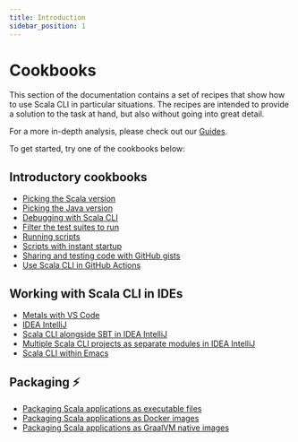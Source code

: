 ```yaml
---
title: Introduction
sidebar_position: 1
---
```


# Cookbooks

This section of the documentation contains a set of recipes that show how to use Scala CLI in particular situations.
The recipes are intended to provide a solution to the task at hand, but also without going into great detail.

For a more in-depth analysis, please check out our [Guides](/docs/guides/intro.md).

To get started, try one of the cookbooks below:

## Introductory cookbooks

- [Picking the Scala version](./scala-versions.md)
- [Picking the Java version](./scala-jvm)
- [Debugging with Scala CLI](./debugging.md)
- [Filter the test suites to run](./test-only.md)
- [Running scripts](./scala-scripts.md)
- [Scripts with instant startup](./instant-startup-scala-scripts.md)
- [Sharing and testing code with GitHub gists](./gists.md)
- [Use Scala CLI in GitHub Actions](./gh-action.md)

## Working with Scala CLI in IDEs

- [Metals with VS Code](./vscode.md)
- [IDEA IntelliJ](./intellij.md)
- [Scala CLI alongside SBT in IDEA IntelliJ](./intellij-sbt-with-bsp.md)
- [Multiple Scala CLI projects as separate modules in IDEA IntelliJ](./intellij-multi-bsp.md)
- [Scala CLI within Emacs](./emacs.md)

## Packaging ⚡️

- [Packaging Scala applications as executable files](./scala-package.md)
- [Packaging Scala applications as Docker images](./scala-docker.md)
- [Packaging Scala applications as GraalVM native images](./native-images.md)
